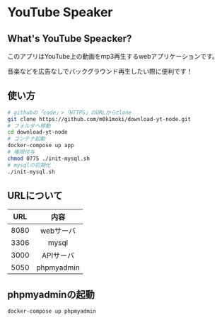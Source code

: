 # YouTube Speaker

## What's YouTube Speacker?
このアプリはYouTube上の動画をmp3再生するwebアプリケーションです。

音楽などを広告なしでバックグラウンド再生したい際に便利です！

## 使い方

```bash
# githubの「code」>「HTTPS」のURLからclone
git clone https://github.com/m0k1moki/download-yt-node.git
# フォルダへ移動
cd download-yt-node
# コンテナ起動
docker-compose up app
# 権限付与
chmod 0775 ./init-mysql.sh
# mysqlの初期化
./init-mysql.sh
```

## URLについて

| URL | 内容 |
| :---: | :---: |
| 8080 | webサーバ |
| 3306 | mysql |
| 3000 | APIサーバ |
| 5050 | phpmyadmin |

## phpmyadminの起動
```bash
docker-compose up phpmyadmin
```